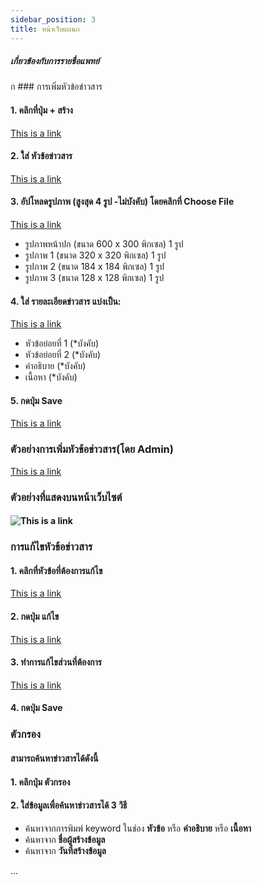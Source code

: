 ```yaml
---
sidebar_position: 3
title: หน้าเว็บแผนก
---
```

##### เกี่ยวข้องกับการรายชื่อแพทย์

ก ### การเพิ่มหัวข้อข่าวสาร
#### 1. คลิกที่ปุ่ม **+ สร้าง**
[This is a link](https://example.com)
#### 2. ใส่ **หัวข้อข่าวสาร**
[This is a link](https://example.com)
#### 3. อัปโหลดรูปภาพ (สูงสุด 4 รูป -ไม่บังคับ) โดยคลิกที่ **Choose File**
[This is a link](https://example.com)
- รูปภาพหน้าปก (ขนาด 600 x 300 พิกเซล) 1 รูป
- รูปภาพ 1 (ขนาด 320 x 320 พิกเซล) 1 รูป
- รูปภาพ 2 (ขนาด 184 x 184 พิกเซล) 1 รูป
- รูปภาพ 3 (ขนาด 128 x 128 พิกเซล) 1 รูป
#### 4. ใส่ **รายละเอียดข่าวสาร** แบ่งเป็น:
[This is a link](https://example.com)
- หัวข้อย่อยที่ 1 (*บังคับ)
- หัวข้อย่อยที่ 2 (*บังคับ)
- คำอธิบาย (*บังคับ)
- เนื้อหา (*บังคับ)
#### 5. กดปุ่ม Save 
[This is a link](https://example.com)

### ตัวอย่างการเพิ่มหัวข้อข่าวสาร(โดย Admin)
[This is a link](https://example.com)
### ตัวอย่างที่แสดงบนหน้าเว็บไซต์
#### ![This is a link](https://drive.google.com/file/d/1zOeRZ-szvYy_ZVybgOsWDTa0OWMTOcTK/view?usp=drive_link)

### การแก้ไขหัวข้อข่าวสาร
#### 1. คลิกที่หัวข้อที่ต้องการแก้ไข
[This is a link](https://example.com)
#### 2. กดปุ่ม **แก้ไข**
[This is a link](https://example.com)
#### 3. ทำการแก้ไขส่วนที่ต้องการ
[This is a link](https://example.com)
#### 4. กดปุ่ม **Save**


### ตัวกรอง
#### สามารถค้นหาข่าวสารได้ดังนี้
#### 1. คลิกปุ่ม **ตัวกรอง**
#### 2. ใส่ข้อมูลเพื่อค้นหาข่าวสารได้ 3 วิธี
- ค้นหาจากการพิมพ์ keyword ในช่อง **หัวข้อ** หรือ **คำอธิบาย** หรือ **เนื้อหา** 
- ค้นหาจาก **ชื่อผู้สร้างข้อมูล**
- ค้นหาจาก **วันที่สร้างข้อมูล**

...
